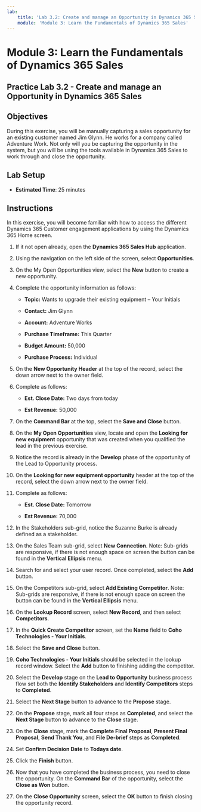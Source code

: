 ```yaml
---
lab:
    title: 'Lab 3.2: Create and manage an Opportunity in Dynamics 365 Sales'
    module: 'Module 3: Learn the Fundamentals of Dynamics 365 Sales'
---
```


Module 3: Learn the Fundamentals of Dynamics 365 Sales
========================

## Practice Lab 3.2 - Create and manage an Opportunity in Dynamics 365 Sales 

## Objectives

During this exercise, you will be manually capturing a sales opportunity for an existing customer named Jim Glynn. He works for a company called Adventure Work. Not only will you be capturing the opportunity in the system, but you will be using the tools available in Dynamics 365 Sales to work through and close the opportunity.


## Lab Setup

  - **Estimated Time**: 25 minutes

## Instructions

In this exercise, you will become familiar with how to access the different Dynamics 365 Customer engagement applications by using the Dynamics 365 Home screen. 

1. If it not open already, open the **Dynamics 365 Sales Hub** application. 

2. Using the navigation on the left side of the screen, select **Opportunities**. 

3. On the My Open Opportunities view, select the **New** button to create a new opportunity.

4. Complete the opportunity information as follows:

	- **Topic:** Wants to upgrade their existing equipment – Your Initials

	- **Contact:** Jim Glynn

	- **Account:** Adventure Works

	- **Purchase Timeframe:** This Quarter

	- **Budget Amount:** 50,000

	- **Purchase Process:** Individual

5. On the **New Opportunity Header** at the top of the record, select the down arrow next to the owner field. 

6. Complete as follows:

	- **Est. Close Date:** Two days from today

	- **Est Revenue:** 50,000

7. On the **Command Bar** at the top, select the **Save and Close** button. 

8. On the **My Open Opportunities** view, locate and open the **Looking for new equipment** opportunity that was created when you qualified the lead in the previous exercise. 

9. Notice the record is already in the **Develop** phase of the opportunity of the Lead to Opportunity process. 

10. On the **Looking for new equipment opportunity** header at the top of the record, select the down arrow next to the owner field. 

11. Complete as follows:

	- **Est. Close Date:** Tomorrow

	- **Est Revenue:** 70,000

12. In the Stakeholders sub-grid, notice the Suzanne Burke is already defined as a stakeholder. 

13. On the Sales Team sub-grid, select **New Connection**. Note: Sub-grids are responsive, if there is not enough space on screen the button can be found in the **Vertical Ellipsis** menu.

14. Search for and select your user record. Once completed, select the **Add** button. 

15. On the Competitors sub-grid, select **Add Existing Competitor**. Note: Sub-grids are responsive, if there is not enough space on screen the button can be found in the **Vertical Ellipsis** menu.

16. On the **Lookup Record** screen, select **New Record**, and then select **Competitors**.

17. In the **Quick Create Competitor** screen, set the **Name** field to **Coho Technologies - Your Initials**.

18. Select the **Save and Close** button.

19. **Coho Technologies - Your Initials** should be selected in the lookup record window. Select the **Add** button to finishing adding the competitor. 

20. Select the **Develop** stage on the **Lead to Opportunity** business process flow set both the **Identify Stakeholders** and **Identify Competitors** steps to **Completed**. 

21. Select the **Next Stage** button to advance to the **Propose** stage.

22. On the **Propose** stage, mark all four steps as **Completed**, and select the **Next Stage** button to advance to the **Close** stage. 

23. On the **Close** stage, mark the **Complete Final Proposal**, **Present Final Proposal**, **Send Thank You**, and **File De-brief** steps as **Completed**. 

24. Set **Confirm Decision Date** to **Todays date**. 

25. Click the **Finish** button. 

26. Now that you have completed the business process, you need to close the opportunity. On the **Command Bar** of the opportunity, select the **Close as Won** button. 

27. On the **Close Opportunity** screen, select the **OK** button to finish closing the opportunity record. 
